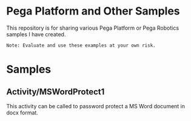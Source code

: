 # Pega Platform and Other Samples
This repository is for sharing various Pega Platform or Pega Robotics samples I have created. 

```Note: Evaluate and use these examples at your own risk.```

# Samples

## Activity/MSWordProtect1
This activity can be called to password protect a MS Word document in docx format.

